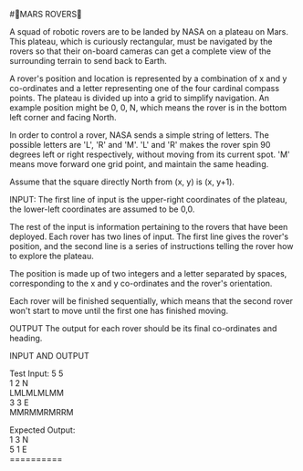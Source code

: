 #:rocket:MARS ROVERS:rocket:


A squad of robotic rovers are to be landed by NASA on a plateau on Mars.
This plateau, which is curiously rectangular, must be navigated by the
rovers so that their on-board cameras can get a complete view of the
surrounding terrain to send back to Earth.

A rover's position and location is represented by a combination of x and y
co-ordinates and a letter representing one of the four cardinal compass
points. The plateau is divided up into a grid to simplify navigation. An
example position might be 0, 0, N, which means the rover is in the bottom
left corner and facing North.

In order to control a rover, NASA sends a simple string of letters. The
possible letters are 'L', 'R' and 'M'. 'L' and 'R' makes the rover spin 90
degrees left or right respectively, without moving from its current spot.
'M' means move forward one grid point, and maintain the same heading.

Assume that the square directly North from (x, y) is (x, y+1).

INPUT:
The first line of input is the upper-right coordinates of the plateau, the
lower-left coordinates are assumed to be 0,0.

The rest of the input is information pertaining to the rovers that have
been deployed. Each rover has two lines of input. The first line gives the
rover's position, and the second line is a series of instructions telling
the rover how to explore the plateau.

The position is made up of two integers and a letter separated by spaces,
corresponding to the x and y co-ordinates and the rover's orientation.

Each rover will be finished sequentially, which means that the second rover
won't start to move until the first one has finished moving.


OUTPUT
The output for each rover should be its final co-ordinates and heading.

INPUT AND OUTPUT

Test Input:
5 5 <br> 
1 2 N <br> 
LMLMLMLMM <br> 
3 3 E <br> 
MMRMMRMRRM <br> 

Expected Output:<br> 
1 3 N <br> 
5 1 E <br> 
========== <br>

